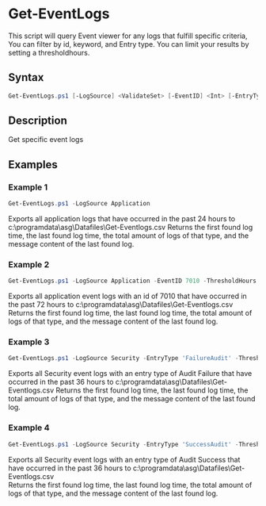 # Get-EventLogs

  This script will query Event viewer for any logs that fulfill specific criteria,
  You can filter by id, keyword, and Entry type.
  You can limit your results by setting a thresholdhours.

## Syntax
```PowerShell
Get-EventLogs.ps1 [-LogSource] <ValidateSet> [-EventID] <Int> [-EntryType] <ValidateSet> [-KeyWord] <string> [-ThresholdHours] <Int> [<CommonParameters>]
```
## Description

Get specific event logs

## Examples


###  Example 1 
```PowerShell
Get-EventLogs.ps1 -LogSource Application
```

Exports all application logs that have occurred in the past 24 hours to c:\programdata\asg\Datafiles\Get-Eventlogs.csv
Returns the first found log time, the last found log time, the total amount of logs of that type, and the message content of the last found log.

###  Example 2 
```PowerShell
Get-EventLogs.ps1 -LogSource Application -EventID 7010 -ThresholdHours 72
```

Exports all application event logs with an id of 7010 that have occurred in the past 72 hours to c:\programdata\asg\Datafiles\Get-Eventlogs.csv
Returns the first found log time, the last found log time, the total amount of logs of that type, and the message content of the last found log.

###  Example 3
```PowerShell
Get-EventLogs.ps1 -LogSource Security -EntryType 'FailureAudit' -ThresholdHours 36
```

Exports all Security event logs with an entry type of Audit Failure that have occurred in the past 36 hours to c:\programdata\asg\Datafiles\Get-Eventlogs.csv
Returns the first found log time, the last found log time, the total amount of logs of that type, and the message content of the last found log.

###  Example 4
```PowerShell
Get-EventLogs.ps1 -LogSource Security -EntryType 'SuccessAudit' -ThresholdHours 36
```

Exports all Security event logs with an entry type of Audit Success that have occurred in the past 36 hours to c:\programdata\asg\Datafiles\Get-Eventlogs.csv  
Returns the first found log time, the last found log time, the total amount of logs of that type, and the message content of the last found log.